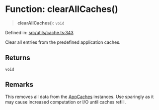 # Function: clearAllCaches()

> **clearAllCaches**(): `void`

Defined in: [src/utils/cache.ts:343](https://github.com/Nick2bad4u/Uptime-Watcher/blob/main/src/utils/cache.ts#L343)

Clear all entries from the predefined application caches.

## Returns

`void`

## Remarks

This removes all data from the [AppCaches](../variables/AppCaches.md) instances. Use sparingly as
it may cause increased computation or I/O until caches refill.
